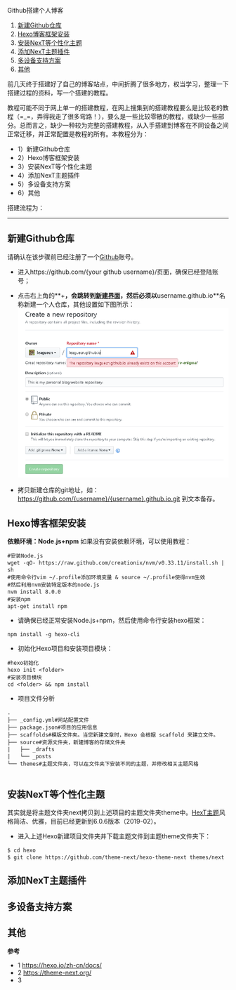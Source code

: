 Github搭建个人博客

<!-- MarkdownTOC levels="1,2,3,4" autolink="true" style="ordered" -->

1. [新建Github仓库](#%E6%96%B0%E5%BB%BAgithub%E4%BB%93%E5%BA%93)
1. [Hexo博客框架安装](#hexo%E5%8D%9A%E5%AE%A2%E6%A1%86%E6%9E%B6%E5%AE%89%E8%A3%85)
1. [安装NexT等个性化主题](#%E5%AE%89%E8%A3%85next%E7%AD%89%E4%B8%AA%E6%80%A7%E5%8C%96%E4%B8%BB%E9%A2%98)
1. [添加NexT主题插件](#%E6%B7%BB%E5%8A%A0next%E4%B8%BB%E9%A2%98%E6%8F%92%E4%BB%B6)
1. [多设备支持方案](#%E5%A4%9A%E8%AE%BE%E5%A4%87%E6%94%AF%E6%8C%81%E6%96%B9%E6%A1%88)
1. [其他](#%E5%85%B6%E4%BB%96)

<!-- /MarkdownTOC -->




前几天终于搭建好了自己的博客站点，中间折腾了很多地方，权当学习，整理一下搭建过程的资料，写一个搭建的教程。

教程可能不同于网上单一的搭建教程，在网上搜集到的搭建教程要么是比较老的教程（=_=，弄得我走了很多弯路！），要么是一些比较零散的教程，或缺少一些部分。总而言之，缺少一种较为完整的搭建教程，从入手搭建到博客在不同设备之间正常迁移，并正常配置是教程的所有。本教程分为：
+ 1）新建Github仓库
+ 2）Hexo博客框架安装
+ 3）安装NexT等个性化主题
+ 4）添加NexT主题插件
+ 5）多设备支持方案
+ 6）其他

搭建流程为：
<!-- 甘地图 -->



----------


## 新建Github仓库

请确认在该步骤前已经注册了一个[Github](https://github.com/)账号。

+ 进入https://github.com/{your github username}/页面，确保已经登陆账号；
+ 点击右上角的**+**，会跳转到[新建界面](https://github.com/new)，然后必须以**username.github.io**名称新建一个人仓库，其他设置如下图所示：
![](https://github.com/leaguecn/leenotes/raw/master/img/github-build-blog-create-repo.png)

+ 拷贝新建仓库的git地址，如：https://github.com/{username}/{username}.github.io.git
到文本备存。

## Hexo博客框架安装
**依赖环境：Node.js+npm**
如果没有安装依赖环境，可以使用教程：

```
#安装Node.js
wget -qO- https://raw.github.com/creationix/nvm/v0.33.11/install.sh | sh
#使用命令行vim ~/.profile添加环境变量 & source ~/.profile使得nvm生效
#然后利用nvm安装特定版本的node.js
nvm install 8.0.0
#安装npm
apt-get install npm

```

+ 请确保已经正常安装Node.js+npm，然后使用命令行安装hexo框架：
```
npm install -g hexo-cli
```

+ 初始化Hexo项目和安装项目模块： 
```
#hexo初始化
hexo init <folder>
#安装项目模块
cd <folder> && npm install

```
+ 项目文件分析

```
.
├── _config.yml#网站配置文件
├── package.json#项目的应用信息
├── scaffolds#模版文件夹。当您新建文章时，Hexo 会根据 scaffold 来建立文件。
├── source#资源文件夹，新建博客的存储文件夹
|   ├── _drafts
|   └── _posts
└── themes#主题文件夹，可以在文件夹下安装不同的主题，并修改相关主题风格


```



## 安装NexT等个性化主题
其实就是将主题文件夹next拷贝到上述项目的主题文件夹theme中。[HexT主题](https://theme-next.org/)风格简洁、优雅，目前已经更新到6.0.6版本（2019-02）。


+ 进入上述Hexo新建项目文件夹并下载主题文件到主题theme文件夹下：
```
$ cd hexo
$ git clone https://github.com/theme-next/hexo-theme-next themes/next
```



## 添加NexT主题插件



## 多设备支持方案





## 其他



**参考**

+ 1 https://hexo.io/zh-cn/docs/
+ 2 https://theme-next.org/
+ 3
